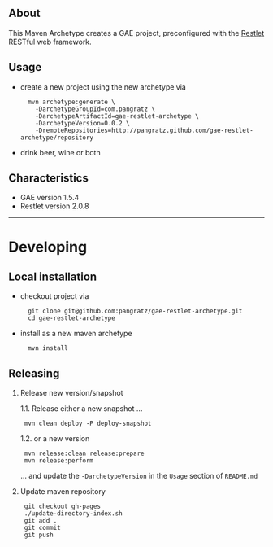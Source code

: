 ## About

This Maven Archetype creates a GAE project, preconfigured with the [Restlet](http://www.restlet.org/) RESTful web framework.

## Usage

* create a new project using the new archetype via

		mvn archetype:generate \
		  -DarchetypeGroupId=com.pangratz \
		  -DarchetypeArtifactId=gae-restlet-archetype \
		  -DarchetypeVersion=0.0.2 \
		  -DremoteRepositories=http://pangratz.github.com/gae-restlet-archetype/repository
		
* drink beer, wine or both

## Characteristics

* GAE version 1.5.4
* Restlet version 2.0.8



-------------



# Developing

## Local installation

* checkout project via

		git clone git@github.com:pangratz/gae-restlet-archetype.git
		cd gae-restlet-archetype
               
* install as a new maven archetype

		mvn install

## Releasing

1. Release new version/snapshot

 	1.1. Release either a new snapshot ...

		mvn clean deploy -P deploy-snapshot

 	1.2. or a new version

		mvn release:clean release:prepare
		mvn release:perform		
		
	... and update the `-DarchetypeVersion` in the `Usage` section of `README.md`
	
2. Update maven repository

		git checkout gh-pages
		./update-directory-index.sh
		git add .
		git commit
		git push